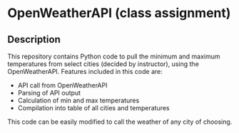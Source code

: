 # OpenWeatherAPI (class assignment)
## Description
This repository contains Python code to pull the minimum and maximum temperatures from select cities (decided by instructor), using the OpenWeatherAPI. Features included in this code are:
- API call from OpenWeatherAPI
- Parsing of API output
- Calculation of min and max temperatures
- Compilation into table of all cities and temperatures

This code can be easily modified to call the weather of any city of choosing.
